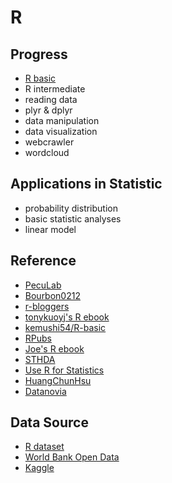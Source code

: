 # R

 
## Progress

 * [R basic](https://github.com/Chang-web/R/tree/master/R%20basic)
 * R intermediate
 * reading data
 * plyr & dplyr
 * data manipulation
 * data visualization
 * webcrawler
 * wordcloud
 
## Applications in Statistic
 
 * probability distribution
 * basic statistic analyses
 * linear model

## Reference

 * [PecuLab](https://www.peculab.org/category/courses/)
 * [Bourbon0212](https://github.com/Bourbon0212/NTU-CS-X)
 * [r-bloggers](https://www.r-bloggers.com/)
 * [tonykuoyj's R ebook](https://bookdown.org/tonykuoyj/eloquentr/)
 * [kemushi54/R-basic](https://github.com/kemushi54/R-basic)
 * [RPubs](https://rpubs.com/)
 * [Joe's R ebook](https://joe11051105.gitbooks.io/r_basic/content/)
 * [STHDA](http://www.sthda.com/english/)
 * [Use R for Statistics](https://sites.google.com/site/rlearningsite/)
 * [HuangChunHsu](https://github.com/HuangChunHsu/Data-Science-Programming)
 * [Datanovia](https://www.datanovia.com/en/)
 
## Data Source

 * [R dataset](https://stat.ethz.ch/R-manual/R-devel/library/datasets/html/)
 * [World Bank Open Data](https://data.worldbank.org/)
 * [Kaggle](https://www.kaggle.com/)

